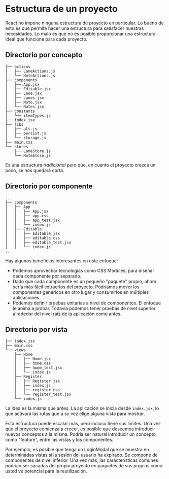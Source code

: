 # Estructura de un proyecto

React no impone ninguna estructura de proyecto en particular. Lo bueno de esto es que permite hacer una estructura para satisfacer nuestras necesidades. Lo malo es que no es posible proporcionar una estructura ideal que funcione para cada proyecto.

## Directorio por concepto

```
├── actions
│   ├── LaneActions.js
│   └── NoteActions.js
├── components
│   ├── App.jsx
│   ├── Editable.jsx
│   ├── Lane.jsx
│   ├── Lanes.jsx
│   ├── Note.jsx
│   └── Notes.jsx
├── constants
│   └── itemTypes.js
├── index.jsx
├── libs
│   ├── alt.js
│   ├── persist.js
│   └── storage.js
├── main.css
└── stores
    ├── LaneStore.js
    └── NoteStore.js
```

Es una estructura _tradicional_ pero que, en cuanto el proyecto crezca un poco, se nos quedará corta.


## Directorio por componente

```
...
├── components
│   ├── App
│   │   ├── App.jsx
│   │   ├── app.css
│   │   ├── app_test.jsx
│   │   └── index.js
│   ├── Editable
│   │   ├── Editable.jsx
│   │   ├── editable.css
│   │   ├── editable_test.jsx
│   │   └── index.js
...
```

Hay algunos beneficios interesantes en este enfoque:

* Podemos aprovechar tecnologías como CSS Modules, para diseñar cada componente por separado.
* Dado que cada componente es un pequeño "paquete" propio, ahora sería más fácil extraerlos del proyecto. Podríamos mover los componentes genéricos en otro lugar y consumirlos en múltiples aplicaciones.
* Podemos definir pruebas unitarias a nivel de componentes. El enfoque le anima a probar. Todavía podemos tener pruebas de nivel superior alrededor del nivel raíz de la aplicación como antes.

## Directorio por vista

```
├── index.jsx
├── main.css
└── views
    ├── Home
    │   ├── Home.jsx
    │   ├── home.css
    │   ├── home_test.jsx
    │   └── index.js
    ├── Register
    │   ├── Register.jsx
    │   ├── index.js
    │   ├── register.css
    │   └── register_test.jsx
    └── index.js
```

La idea es la misma que antes. La aplicación se inicia desde `index.jsx`, lo que activará las rutas que a su vez elige alguna vista para mostrar.

Esta estructura puede escalar más, pero incluso tiene sus límites. Una vez que el proyecto comienza a crecer, es posible que deseemos introducir nuevos conceptos a la misma. Podría ser natural introducir un concepto, como "feature", entre las vistas y los componentes.

Por ejemplo, es posible que tenga un LoginModal que se muestra en determinadas vistas si la sesión del usuario ha expirado. Se compone de componentes de nivel inferior. Una vez más, las características comunes podrían ser sacadas del propio proyecto en paquetes de sus propios como usted ve potencial para la reutilización.